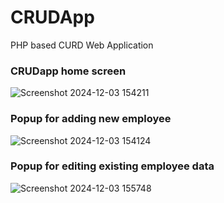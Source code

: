 # CRUDApp
PHP based CURD Web Application 
### CRUDapp home screen

![Screenshot 2024-12-03 154211](https://github.com/user-attachments/assets/dc5fee49-6cf0-4548-aebd-75e9d8cbf00b)


### Popup for adding new employee
![Screenshot 2024-12-03 154124](https://github.com/user-attachments/assets/58701b4f-dae5-4ff4-9420-a3769b3fb7d6)


### Popup for editing existing employee data 
![Screenshot 2024-12-03 155748](https://github.com/user-attachments/assets/d65a0b82-92ba-49b2-9811-2c833d52b5aa)
